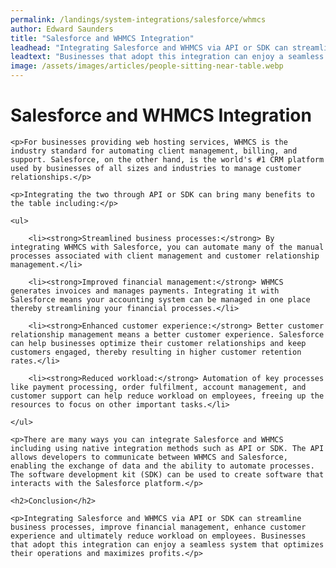 ```yaml
---
permalink: /landings/system-integrations/salesforce/whmcs
author: Edward Saunders
title: "Salesforce and WHMCS Integration"
leadhead: "Integrating Salesforce and WHMCS via API or SDK can streamline business processes, improve financial management, enhance customer experience and ultimately reduce workload on employees"
leadtext: "Businesses that adopt this integration can enjoy a seamless system that optimizes their operations and maximizes profits."
image: /assets/images/articles/people-sitting-near-table.webp
---
```

<div class="arttext">
	<h1>Salesforce and WHMCS Integration</h1>

	<p>For businesses providing web hosting services, WHMCS is the industry standard for automating client management, billing, and support. Salesforce, on the other hand, is the world's #1 CRM platform used by businesses of all sizes and industries to manage customer relationships.</p>

	<p>Integrating the two through API or SDK can bring many benefits to the table including:</p>

	<ul>

		<li><strong>Streamlined business processes:</strong> By integrating WHMCS with Salesforce, you can automate many of the manual processes associated with client management and customer relationship management.</li>

		<li><strong>Improved financial management:</strong> WHMCS generates invoices and manages payments. Integrating it with Salesforce means your accounting system can be managed in one place thereby streamlining your financial processes.</li>

		<li><strong>Enhanced customer experience:</strong> Better customer relationship management means a better customer experience. Salesforce can help businesses optimize their customer relationships and keep customers engaged, thereby resulting in higher customer retention rates.</li>

		<li><strong>Reduced workload:</strong> Automation of key processes like payment processing, order fulfilment, account management, and customer support can help reduce workload on employees, freeing up the resources to focus on other important tasks.</li>

	</ul>

	<p>There are many ways you can integrate Salesforce and WHMCS including using native integration methods such as API or SDK. The API allows developers to communicate between WHMCS and Salesforce, enabling the exchange of data and the ability to automate processes. The software development kit (SDK) can be used to create software that interacts with the Salesforce platform.</p>

	<h2>Conclusion</h2>

	<p>Integrating Salesforce and WHMCS via API or SDK can streamline business processes, improve financial management, enhance customer experience and ultimately reduce workload on employees. Businesses that adopt this integration can enjoy a seamless system that optimizes their operations and maximizes profits.</p>

</div>